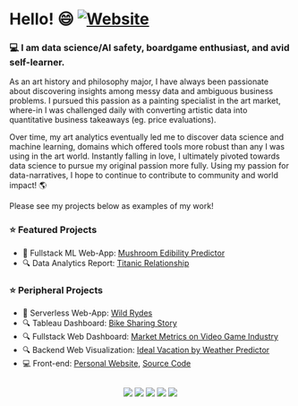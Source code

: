 # Hello! 😄 [![Website](https://img.shields.io/badge/My-Website-blue?style=flat-square&logo=appveyor)](https://cdenq.github.io/)

### 💻 I am data science/AI safety, boardgame enthusiast, and avid self-learner.

As an art history and philosophy major, I have always been passionate about discovering insights among messy data and ambiguous business problems. I pursued this passion as a painting specialist in the art market, where-in I was challenged daily with converting artistic data into quantitative business takeaways (eg. price evaluations).

Over time, my art analytics eventually led me to discover data science and machine learning, domains which offered tools more robust than any I was using in the art world. Instantly falling in love, I ultimately pivoted towards data science to pursue my original passion more fully. Using my passion for data-narratives, I hope to continue to contribute to community and world impact! 🌎

Please see my projects below as examples of my work!

### ⭐ **Featured Projects**
- 🧠 Fullstack ML Web-App: [Mushroom Edibility Predictor](https://github.com/cdenq/mushroom-edibility-predictor)
- 🔍 Data Analytics Report: [Titanic Relationship](https://github.com/cdenq/titanic-data-analysis)

### ⭐ **Peripheral Projects**
- 🥞 Serverless Web-App: [Wild Rydes](https://github.com/cdenq/wild-rydes-server-less-web-app) 
- 🔍 Tableau Dashboard: [Bike Sharing Story](https://github.com/cdenq/bike-sharing-tableau-dashboard)
- 🔍 Fullstack Web Dashboard: [Market Metrics on Video Game Industry](https://github.com/cdenq/web-dashboard-of-video-game-industry)
- 🔍 Backend Web Visualization: [Ideal Vacation by Weather Predictor](https://github.com/cdenq/ideal-vacation-by-weather-predictor)
- 💻 Front-end: [Personal Website](https://cdenq.github.io/), [Source Code](https://github.com/cdenq/cdenq.github.io)

##
<p align="center" width="100%">
  <a href="https://www.linkedin.com/in/christopherdenq/"><img src="https://img.shields.io/badge/linkedin-%230077B5.svg?&style=for-the-badge&logo=linkedin&logoColor=white"></a>
  <a href="https://github.com/cdenq"><img src="https://img.shields.io/badge/-Github-333?style=for-the-badge&logo=GitHub&logoColor=white"></a>
  <a href="mailto:christopherdenq@gmail.com"><img src="https://img.shields.io/badge/-Gmail-c14438?style=for-the-badge&logo=Gmail&logoColor=white"></a>
  <a href="https://cdenq.github.io/"><img src="https://img.shields.io/badge/website-343434?style=for-the-badge&logo=About.me&logoColor=white"></a>
  <a href="https://discordapp.com/users/122537517835616257"><img src="https://img.shields.io/badge/Discord-7289DA?style=for-the-badge&logo=discord&logoColor=white">
</p>
